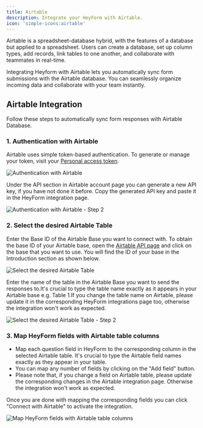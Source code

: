 ```yaml
---
title: Airtable
description: Integrate your HeyForm with Airtable.
icon: 'simple-icons:airtable'
---
```


Airtable is a spreadsheet-database hybrid, with the features of a database but applied to a spreadsheet. Users can create a database, set up column types, add records, link tables to one another, and collaborate with teammates in real-time.

Integrating Heyform with Airtable lets you automatically sync form submissions with the Airtable database. You can seamlessly organize incoming data and collaborate with your team instantly.

## Airtable Integration

Follow these steps to automatically sync form responses with Airtable Database.

### 1. Authentication with Airtable

Airtable uses simple token-based authentication. To generate or manage your token, visit your [Personal access token](https://airtable.com/create/tokens).

<img
  src="https://heyform.b-cdn.net/images/integrations/airtable/connect-airtable.png"
  alt="Authentication with Airtable"
/>

Under the API section in Airtable account page you can generate a new API key, if you have not done it before. Copy the generated API key and paste it in the HeyForm integration page.

<img
  src="https://heyform.b-cdn.net/images/integrations/airtable/connect-airtable-2.png"
  alt="Authentication with Airtable - Step 2"
/>

### 2. Select the desired Airtable Table

Enter the Base ID of the Airtable Base you want to connect with. To obtain the base ID of your Airtable base, open the [Airtable API page](https://airtable.com/api) and click on the base that you want to use. You will find the ID of your base in the Introduction section as shown below.

<img
  src="https://heyform.b-cdn.net/images/integrations/airtable/select-airtable.png"
  alt="Select the desired Airtable Table"
/>

Enter the name of the table in the Airtable Base you want to send the responses to.It's crucial to type the table name exactly as it appears in your Airtable base e.g. Table 1.If you change the table name on Airtable, please update it in the corresponding HeyForm integrations page too, otherwise the integration won't work as expected.

<img
  src="https://heyform.b-cdn.net/images/integrations/airtable/select-airtable-2.png"
  alt="Select the desired Airtable Table - Step 2"
/>

### 3. Map HeyForm fields with Airtable table columns

- Map each question field in HeyForm to the corresponding column in the selected Airtable table. It's crucial to type the Airtable field names exactly as they appear in your table.
- You can map any number of fields by clicking on the "Add field" button.
- Please note that, if you change a field on Airtable table, please update the corresponding changes in the Airtable integration page. Otherwise the integration won't work as expected.

Once you are done with mapping the corresponding fields you can click "Connect with Airtable" to activate the integration.

<img
  src="https://heyform.b-cdn.net/images/integrations/airtable/map-airtable.png"
  alt="Map HeyForm fields with Airtable table columns"
/>
